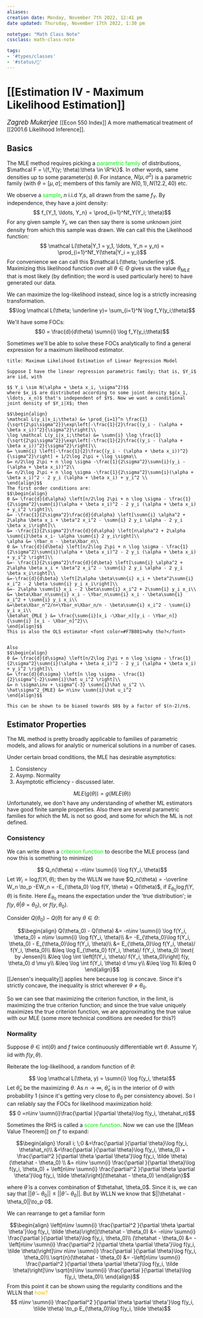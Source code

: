 ```yaml
---
aliases:
creation date: Monday, November 7th 2022, 12:41 pm
date updated: Thursday, November 17th 2022, 1:30 pm

notetype: "Math Class Note"
cssclass: math-class-note

tags: 
- '#types/classes'
- '#status/🚧'
---
```


# [[Estimation IV - Maximum Likelihood Estimation]]
<span style = "font-size:120%"><i >Zagreb Mukerjee </i></span>
[[Econ 550 Index]]
A more mathematical treatment of [[2001.6 Likelihood Inference]].


## Basics

The MLE method requires picking a <font color=gree>parametric family</font> of distributions, $\mathcal F = \{f_Y(y; \theta):\theta \in \R^k\}$. In other words, same densities up to some parameter(s) $\theta$. For instance, $N(\mu, \sigma^2)$ is a parametric family (with $\theta = [\mu, \sigma]$; members of this family are $N(0,1), N(12.2, 40)$ etc. 

We observe a <font color=gree>sample</font>, $n$ i.i.d $Y_i$s, all drawn from the same $f_Y$. By independence, they have a joint density: 
$$ f_{Y_1, \ldots, Y_n} = \prod_{i=1}^Nf_Y(Y_i; \theta)$$
For any given sample $Y_i$, we can then say there is some unknown joint density from which this sample was drawn. We can call this the Likelihood function: 
$$ \mathcal L(\theta|Y_1 = y_1, \ldots, Y_n = y_n) = \prod_{i=1}^Nf_Y(\theta|Y_i = y_i)$$
For convenience we can call this $\mathcal L(\theta; \underline y)$. Maximizing this likelihood function over all $\theta \in \Theta$ gives us the value $\theta_{MLE}$ that is most likely (by definition; the word is used particularly here) to have generated our data. 

We can maximize the log-likelihood instead, since log is a strictly increasing transformation. 
$$\log \mathcal L(\theta; \underline y)= \sum_{i=1}^N \log f_Y(y_i;\theta)$$

We'll have some FOCs: 
$$0 = \frac{d}{d\theta} \sumn{i} \log f_Y(y_i;\theta)$$

Sometimes we'll be able to solve these FOCs analytically to find a general expression for a maximum likelihood estimator. 

```ad-example
title: Maximum Likelihood Estimation of Linear Regression Model

Suppose I have the linear regression parametric family; that is, $Y_i$ are iid, with 

$$ Y_i \sim N(\alpha + \beta x_i, \sigma^2)$$
where $x_i$ are distributed according to some joint density $g(x_1, \ldots, x_n)$ that's independent of $Y$. Now we want a conditional joint density of $Y_i|X$; then

$$\begin{align}
\mathcal L(y_i|x_i;\theta) &= \prod_{i=1}^n \frac{1}{\sqrt{2\pi\sigma^2}}\exp\left[-\frac{1}{2}\frac{(y_i - (\alpha + \beta x_i))^2}{\sigma^2}\right]\\
\log \mathcal L(y_i|x_i;\theta) &= \sumn{i} \log \frac{1}{\sqrt{2\pi\sigma^2}}\exp\left[-\frac{1}{2}\frac{(y_i - (\alpha + \beta x_i))^2}{\sigma^2}\right]\\
&= \sumn{i} \left[-\frac{1}{2}\frac{(y_i - (\alpha + \beta x_i))^2}{\sigma^2}\right] + 1/2\log 2\pi + \log \sigma\\
&= n/2\log 2\pi + n \log \sigma -\frac{1}{2\sigma^2}\sumn{i}(y_i - (\alpha + \beta x_i))^2\\
&= n/2\log 2\pi + n \log \sigma -\frac{1}{2\sigma^2}\sumn{i}(\alpha + \beta x_i)^2 - 2 y_i (\alpha + \beta x_i) + y_i^2 \\
\end{align}$$
The first order conditions are: 
$$\begin{align}
0 &= \frac{d}{d\alpha} \left[n/2\log 2\pi + n \log \sigma - \frac{1}{2\sigma^2}\sumn{i}(\alpha + \beta x_i)^2 - 2 y_i (\alpha + \beta x_i) + y_i^2 \right]\\
&= -\frac{1}{2\sigma^2}\frac{d}{d\alpha} \left[\sumn{i} \alpha^2 + 2\alpha \beta x_i + \beta^2 x_i^2 - \sumn{i} 2 y_i \alpha - 2 y_i \beta x_i\right]\\
&= -\frac{1}{2\sigma^2}\frac{d}{d\alpha} \left[n\alpha^2 + 2\alpha \sumn{i}\beta x_i- \alpha \sumn{i} 2 y_i\right]\\
\alpha &= \Ybar_n - \beta\Xbar_n\\
0 &= \frac{d}{d\beta} \left[n/2\log 2\pi + n \log \sigma - \frac{1}{2\sigma^2}\sumn{i}(\alpha + \beta x_i)^2 - 2 y_i (\alpha + \beta x_i) + y_i^2 \right]\\
&=- \frac{1}{2\sigma^2}\frac{d}{d\beta} \left[\sumn{i} \alpha^2 + 2\alpha \beta x_i + \beta^2 x_i^2 - \sumn{i} 2 y_i \alpha - 2 y_i \beta x_i\right]\\
&=-\frac{d}{d\beta} \left[2\alpha \beta\sumn{i} x_i + \beta^2\sumn{i} x_i^2 - 2 \beta \sumn{i} y_i x_i\right]\\
&=- 2\alpha \sumn{i} x_i - 2 \beta\sumn{i} x_i^2 + 2\sumn{i} y_i x_i\\
&= \beta\Xbar_n\sumn{i} x_i - \Ybar_n\sumn{i} x_i - \beta\sumn{i} x_i^2 + \sumn{i} y_i x_i\\
&=\beta\Xbar_n^2/n+\Ybar_n\Xbar_n/n - \beta\sumn{i} x_i^2 - \sumn{i} y_i x_i\\
\betahat_{MLE } &= \frac{\sumn{i}[x_i -\Xbar_n][y_i - \Ybar_n]}{\sumn{i} [x_i - \Xbar_n]^2}\\
\end{align}$$
This is also the OLS estimator <font color=#F7B801>why tho?</font>


Also 
$$\begin{align}
0 &= \frac{d}{d\sigma} \left[n/2\log 2\pi + n \log \sigma - \frac{1}{2\sigma^2}\sumn{i}(\alpha + \beta x_i)^2 - 2 y_i (\alpha + \beta x_i) + y_i^2 \right]\\
&= \frac{d}{d\sigma} \left[n \log \sigma - \frac{1}{2}\sigma^{-2}\sumn{i}\hat u_i^2 \right]\\
&= n \sigma\inv + \sigma^{-3} \sumn{i}\hat u_i^2 \\
\hat\sigma^2_{MLE} &= n\inv \sumn{i}\hat u_i^2 
\end{align}$$

This can be shown to be biased towards $0$ by a factor of $(n-2)/n$. 

```



## Estimator Properties

The ML method is pretty broadly applicable to families of parametric models, and allows for analytic or numerical solutions in a number of cases. 

Under certain broad conditions, the MLE has desirable asymptotics: 
1) Consistency
2) Asymp. Normality
3) Asymptotic efficiency - discussed later. 

$$ MLE(g(\theta)) = g(MLE(\theta))$$
Unfortunately, we don't have any understanding of whether ML estimators have good finite sample properties. Also there are several parametric families for which the ML is not so good, and some for which the ML is not defined. 


### Consistency

We can write down a <font color=gree>criterion function</font> to describe the MLE process (and now this is something to minimize)

$$ Q_n(\theta) = -n\inv \sumn{i} \log f(Y_i, \theta)$$
Let $W_i = \log f(Yi, \theta)$; then by the WLLN we have $Q_n(\theta) = -\overline W_n \to_p -EW_n = -E_{\theta_0} \log f(Y, \theta) = Q(\theta)$, if $E_{\theta_0} \log f(Y, \theta)$ is finite. Here $E_{\theta_0}$ means the expectation under the 'true distribution'; ie $f(y, \theta|\theta = \theta_0)$, or $f(y, \theta_0)$. 

Consider $Q(\theta_0) - Q(\theta)$ for any $\theta \in \Theta$:

$$\begin{align}
Q(\theta_0) - Q(\theta) &= -n\inv \sumn{i} \log f(Y_i, \theta_0) + n\inv \sumn{i} \log f(Y_i, \theta)\\
&= -E_{\theta_0}\log f(Y_i, \theta_0) - E_{\theta_0}\log f(Y_i, \theta)\\
&= E_{\theta_0}\log f(Y_i, \theta)/ f(Y_i, \theta_0)\\
&\leq \log E_{\theta_0} f(Y_i, \theta)/ f(Y_i, \theta_0) \text{ by Jensen}\\
&\leq \log \int \left[f(Y_i, \theta)/ f(Y_i, \theta_0)\right] f(y, \theta_0) d \mu y\\
&\leq \log \int f(Y_i, \theta) d \mu y\\
&\leq \log 1\\
&\leq 0
\end{align}$$
[[Jensen's inequality]] applies here because $\log$ is concave. Since it's strictly concave, the inequality is strict wherever $\theta \neq \theta_0$. 

So we can see that maximizing the criterion function, in the limit, is maximizing the true criterion function; and since the true value uniquely maximizes the true criterion function, we are approximating the true value with our MLE (some more technical conditions are needed for this?)

### Normality

Suppose $\theta \in \text{int}(\Theta)$ and $f$ twice continuously differentiable wrt $\theta$. Assume $Y_i$ iid with $f(y, \theta)$. 

Reiterate the log-likelihood, a random function of $\theta$:

$$ \log \mathcal L(\theta, y) = \sumn{i} \log f(y_i, \theta)$$
Let $\hat \theta_n$ be the maximizing $\theta$. As $n \to \infty$, $\hat\theta_n$ is in the interior of $\Theta$ with probability 1 (since it's getting very close to $\theta_0$ per consistency above). So I can reliably say the FOCs for likelihood maximization hold:
$$ 0 =n\inv \sumn{i}\frac{\partial }{\partial \theta}\log f(y_i, \thetahat_n)$$

Sometimes the RHS is called a <font color=gree>score function</font>.
Now we can use the [[Mean Value Theorem]] on $f'$ to expand:

$$\begin{align}
\forall i; \;0 &=\frac{\partial }{\partial \theta}\log f(y_i, \thetahat_n)\\
&=\frac{\partial }{\partial \theta}\log f(y_i, \theta_0) + \frac{\partial^2 }{\partial \theta \partial \theta'}\log f(y_i, \tilde \theta)(\thetahat - \theta_0) \\
&= n\inv \sumn{i} \frac{\partial }{\partial \theta}\log f(y_i, \theta_0) + \left[n\inv \sumn{i} \frac{\partial^2 }{\partial \theta \partial \theta'}\log f(y_i, \tilde \theta)\right](\thetahat - \theta_0) 
\end{align}$$

where $\tilde \theta$ is a convex combination of $\thetahat, \theta_0$. Since it is, we can say that $||\tilde \theta - \theta_0|| \leq ||\hat \theta - \theta_0||$. But by WLLN we know that $||\thetahat - \theta_0||\to_p 0$. 

We can rearrange to get a familiar form

$$\begin{align}
 \left[n\inv \sumn{i} \frac{\partial^2 }{\partial \theta \partial \theta'}\log f(y_i, \tilde \theta)\right](\thetahat - \theta_0) &= -n\inv \sumn{i} \frac{\partial }{\partial \theta}\log f(y_i, \theta_0)\\
 (\thetahat - \theta_0) &= -\left[n\inv \sumn{i} \frac{\partial^2 }{\partial \theta \partial \theta'}\log f(y_i, \tilde \theta)\right]\inv n\inv \sumn{i} \frac{\partial }{\partial \theta}\log f(y_i, \theta_0)\\
 \sqrt{n}(\thetahat - \theta_0) &= -\left[n\inv \sumn{i} \frac{\partial^2 }{\partial \theta \partial \theta'}\log f(y_i, \tilde \theta)\right]\inv \sqrt{n}\inv \sumn{i} \frac{\partial }{\partial \theta}\log f(y_i, \theta_0)\\
\end{align}$$
From this point it can be shown using the regularity conditions and the WLLN that  <font color=#F7B801>how?</font>
$$ n\inv \sumn{i} \frac{\partial^2 }{\partial \theta \partial \theta'}\log f(y_i, \tilde \theta) \to_p E_{\theta_0}\log f(y_i, \tilde \theta)$$